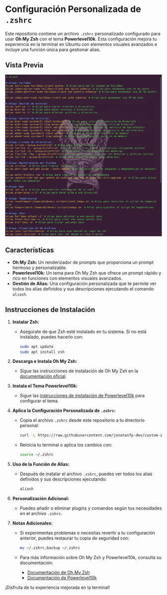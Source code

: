 # Configuración Personalizada de `.zshrc`

Este repositorio contiene un archivo `.zshrc` personalizado configurado para usar **Oh My Zsh** con el tema **Powerlevel10k**. Esta configuración mejora tu experiencia en la terminal en Ubuntu con elementos visuales avanzados e incluye una función única para gestionar alias.

## Vista Previa

![Ejemplo de Terminal](assets/example.png)

## Características

- **Oh My Zsh:** Un renderizador de prompts que proporciona un prompt hermoso y personalizable.
- **Powerlevel10k:** Un tema para Oh My Zsh que ofrece un prompt rápido y rico en funciones con elementos visuales avanzados.
- **Gestión de Alias:** Una configuración personalizada que te permite ver todos los alias definidos y sus descripciones ejecutando el comando `aliash`.

## Instrucciones de Instalación

1. **Instalar Zsh:**
   - Asegúrate de que Zsh esté instalado en tu sistema. Si no está instalado, puedes hacerlo con:
     ```bash
     sudo apt update
     sudo apt install zsh
     ```

2. **Descarga e Instala Oh My Zsh:**
   - Sigue las instrucciones de instalación de Oh My Zsh en la [documentación oficial](https://ohmyz.sh/).

3. **Instala el Tema Powerlevel10k:**
   - Sigue las [instrucciones de instalación de Powerlevel10k](https://github.com/romkatv/powerlevel10k#oh-my-zsh) para configurar el tema.

4. **Aplica la Configuración Personalizada de `.zshrc`:**
   - Copia el archivo `.zshrc` desde este repositorio a tu directorio personal:
     ```bash
     curl -L https://raw.githubusercontent.com/jonatanfp-dev/custom-zshrc/master/.zshrc -o ~/.zshrc
     ```
   - Reinicia tu terminal o aplica los cambios con:
     ```bash
     source ~/.zshrc
     ```

5. **Uso de la Función de Alias:**
   - Después de instalar el archivo `.zshrc`, puedes ver todos los alias definidos y sus descripciones ejecutando:
     ```bash
     aliash
     ```

6. **Personalización Adicional:**
   - Puedes añadir o eliminar plugins y comandos según tus necesidades en el archivo `.zshrc`.

7. **Notas Adicionales:**
   - Si experimentas problemas o necesitas revertir a tu configuración anterior, puedes restaurar tu copia de seguridad con:
     ```bash
     mv ~/.zshrc.backup ~/.zshrc
     ```

   - Para más información sobre Oh My Zsh y Powerlevel10k, consulta su documentación:
     - [Documentación de Oh My Zsh](https://github.com/ohmyzsh/ohmyzsh/wiki)
     - [Documentación de Powerlevel10k](https://github.com/romkatv/powerlevel10k)

¡Disfruta de tu experiencia mejorada en la terminal!
